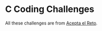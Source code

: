 # C Coding Challenges

All these challenges are from [Acepta el Reto](https://aceptaelreto.com/problems/volumes.php).
